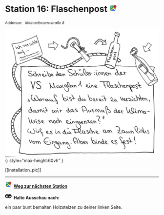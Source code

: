 # Station 16: Flaschenpost  <a href="https://www.google.com/maps/dir/?api=1&travelmode=walking&destination=13.01651,47.8033918"><img src="https://github.com/kipppunkte/kipppunkte/raw/gh-pages/assets/google-maps.svg" width="24" height="24"></a>

<small>Addresse:<em style="margin-left: 10px">Michaelbeuernstraße 8</em></small>



![Image title](assets/16_Spiel-Station_Flaschenpost.png){: style="max-height:60vh" }


[[installation_pic]]



____

<a href="https://www.google.com/maps/dir/?api=1&travelmode=walking&destination=13.0165242,47.8028333"><img src="https://github.com/kipppunkte/kipppunkte/raw/gh-pages/assets/google-maps.svg" style="height: 1.5em;margin-right: 0.5em"></a>**[Weg zur nächsten Station](https://www.google.com/maps/dir/?api=1&travelmode=walking&destination=13.0165242,47.8028333)**



<img src="https://github.com/kipppunkte/kipppunkte/raw/gh-pages/assets/eyes.svg" style="height: 1.5em;background: white;margin-right: 0.5em">**Halte Ausschau nach:**

ein paar bunt bemalten Holzstelzen zu deiner linken Seite.